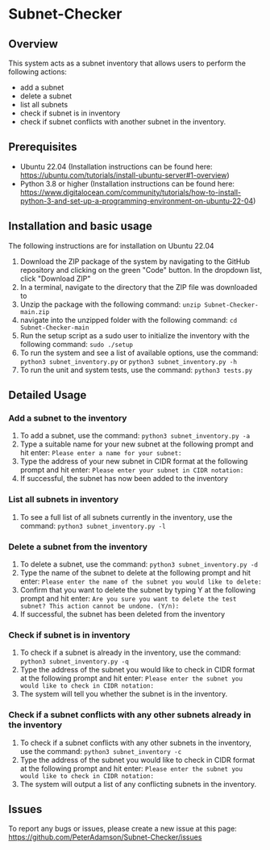 # Subnet-Checker

## Overview

This system acts as a subnet inventory that allows users to perform the following actions: 
- add a subnet
- delete a subnet
- list all subnets
- check if subnet is in inventory
- check if subnet conflicts with another subnet in the inventory.

## Prerequisites

- Ubuntu 22.04 (Installation instructions can be found here: https://ubuntu.com/tutorials/install-ubuntu-server#1-overview)
- Python 3.8 or higher (Installation instructions can be found here: https://www.digitalocean.com/community/tutorials/how-to-install-python-3-and-set-up-a-programming-environment-on-ubuntu-22-04)

## Installation and basic usage
The following instructions are for installation on Ubuntu 22.04

1. Download the ZIP package of the system by navigating to the GitHub repository and clicking on the green "Code" button.  In the dropdown list, click "Download ZIP"
2. In a terminal, navigate to the directory that the ZIP file was downloaded to
3. Unzip the package with the following command:
    `unzip Subnet-Checker-main.zip`
4. navigate into the unzipped folder with the following command:
   `cd Subnet-Checker-main`
5. Run the setup script as a sudo user to initialize the inventory with the following command:
   `sudo ./setup`
6. To run the system and see a list of available options, use the command:
   `python3 subnet_inventory.py`
   or
   `python3 subnet_inventory.py -h`
7. To run the unit and system tests, use the command:
   `python3 tests.py`

## Detailed Usage

### Add a subnet to the inventory

1. To add a subnet, use the command:
   `python3 subnet_inventory.py -a`
2. Type a suitable name for your new subnet at the following prompt and hit enter:
   `Please enter a name for your subnet:`
3. Type the address of your new subnet in CIDR format at the following prompt and hit enter:
   `Please enter your subnet in CIDR notation:`
4. If successful, the subnet has now been added to the inventory

### List all subnets in inventory

1. To see a full list of all subnets currently in the inventory, use the command:
   `python3 subnet_inventory.py -l`

### Delete a subnet from the inventory

1. To delete a subnet, use the command:
   `python3 subnet_inventory.py -d`
2. Type the name of the subnet to delete at the following prompt and hit enter:
   `Please enter the name of the subnet you would like to delete:`
3. Confirm that you want to delete the subnet by typing Y at the following prompt and hit enter:
   `Are you sure you want to delete the test subnet? This action cannot be undone. (Y/n):`
4. If successful, the subnet has been deleted from the inventory

### Check if subnet is in inventory

1. To check if a subnet is already in the inventory, use the command:
   `python3 subnet_inventory.py -q`
2. Type the address of the subnet you would like to check in CIDR format at the following prompt and hit enter:
   `Please enter the subnet you would like to check in CIDR notation:`
3. The system will tell you whether the subnet is in the inventory.

### Check if a subnet conflicts with any other subnets already in the inventory

1. To check if a subnet conflicts with any other subnets in the inventory, use the command:
   `python3 subnet_inventory -c`
2. Type the address of the subnet you would like to check in CIDR format at the following prompt and hit enter:
   `Please enter the subnet you would like to check in CIDR notation:`
3. The system will output a list of any conflicting subnets in the inventory.


## Issues

To report any bugs or issues, please create a new issue at this page: https://github.com/PeterAdamson/Subnet-Checker/issues